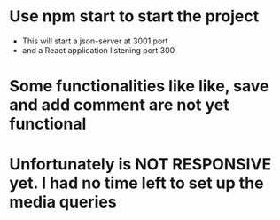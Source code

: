 # Use npm start to start the project
* This will start a json-server at 3001 port
* and a React application listening port 300

# Some functionalities like like, save and add comment are not yet functional

# Unfortunately is NOT RESPONSIVE yet. I had no time left to set up the media queries